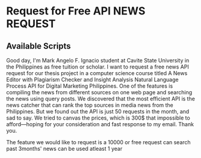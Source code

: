 # Request for Free API NEWS REQUEST


## Available Scripts

Good day, I'm Mark Angelo F. Ignacio student at Cavite State University in the Philippines as free tuition or scholar. I want to request a free news API request for our thesis project in a computer science course titled A News Editor with Plagiarism Checker and Insight Analysis Natural Language Process API for Digital Marketing Philippines. One of the features is compiling the news from different sources on one web page and searching the news using query posts. We discovered that the most efficient API is the news catcher that can rank the top sources in media news from the Philippines. But we found out the API  is just 50 requests in the month, and sad to say. We tried to canvas the prices, which is 300$ that impossible to afford—hoping for your consideration and fast response to my email. Thank you.

The feature we would like to request is a 10000 or free request
can search past 3months' news
can be used atleast 1 year




